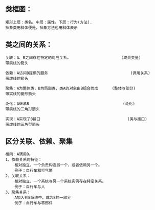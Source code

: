 

## 类框图：

	矩形上层：类名。中层：属性。下层：行为(方法).
	抽象类用斜体便是，抽象方法也用斜体表示
	
## 类之间的关系：

	关联：A、B之间存在特定的对应关系。						(成员变量)						带实线的箭头
	
	依赖：A访问B提供的服务									(调用关系)						带虚线的箭头	
	
	聚集：A为整体类，B为局部类，类A的对象由B组合而成		(整体与部分)					带实线的菱形箭头
	
	泛化：A继承B											(泛化)							带实线的三角形箭头
	
	实现：A实现了B接口										(类与接口)						带虚线的三角型箭头
	
## 区分关联、依赖、聚集

	相同：A调用B。
	1、依赖关系的特征：
		相对独立，一个负责构造另一个，或者依赖另一个。
		例子：自行车和打气筒
	2、关联关系：
		相对独立，一个系统与另一个系统实例存在特定关系。
		例子：自行车与人
	3、聚集关系：
		A加入到B系统中，成为B的一部分
		例子：自行车与零部件
		









